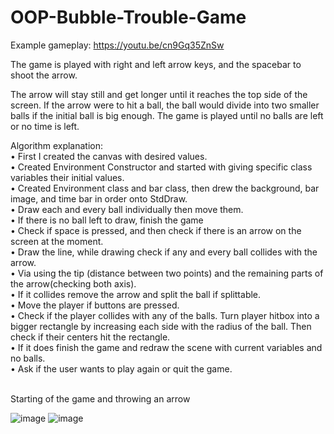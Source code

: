 ﻿# OOP-Bubble-Trouble-Game

Example gameplay: https://youtu.be/cn9Gq35ZnSw 

The game is played with right and left arrow keys, and the spacebar to shoot the arrow.

The arrow will stay still and get longer until it reaches the top side of the screen. If the arrow were to hit a ball, the ball would divide into two smaller balls if the initial ball is big enough. The game is played until no balls are left or no time is left.

Algorithm explanation:<br />
•	First I created the canvas with desired values.<br />
•	Created Environment Constructor and started with giving specific class variables their initial values.<br />
•	Created Environment class and bar class, then drew the background, bar image, and time bar in order onto StdDraw.<br />
•	Draw each and every ball individually then move them.<br />
•	If there is no ball left to draw, finish the game<br />
•	Check if space is pressed, and then check if there is an arrow on the screen at the moment.<br />
•	Draw the line, while drawing check if any and every ball collides with the arrow. <br />
•	Via using the tip (distance between two points) and the remaining parts of the arrow(checking both axis).<br />
•	If it collides remove the arrow and split the ball if splittable.<br />
•	Move the player if buttons are pressed.<br />
•	Check if the player collides with any of the balls. Turn player hitbox into a bigger rectangle by increasing each side with the radius of the ball. Then check if their centers hit the rectangle.<br />
•	 If it does finish the game and redraw the scene with current variables and no balls.<br />
•	Ask if the user wants to play again or quit the game.<br />
<br />

Starting of the game and throwing an arrow
 
![image](https://github.com/Kerem-Kurt/OOP-Bubble-Trouble-Game/assets/121832450/a8fb7fa9-de71-4641-9f46-6fbf7f3d534e)
![image](https://github.com/Kerem-Kurt/OOP-Bubble-Trouble-Game/assets/121832450/0c1d5d77-2905-447e-8ed4-6a49dae62354)
